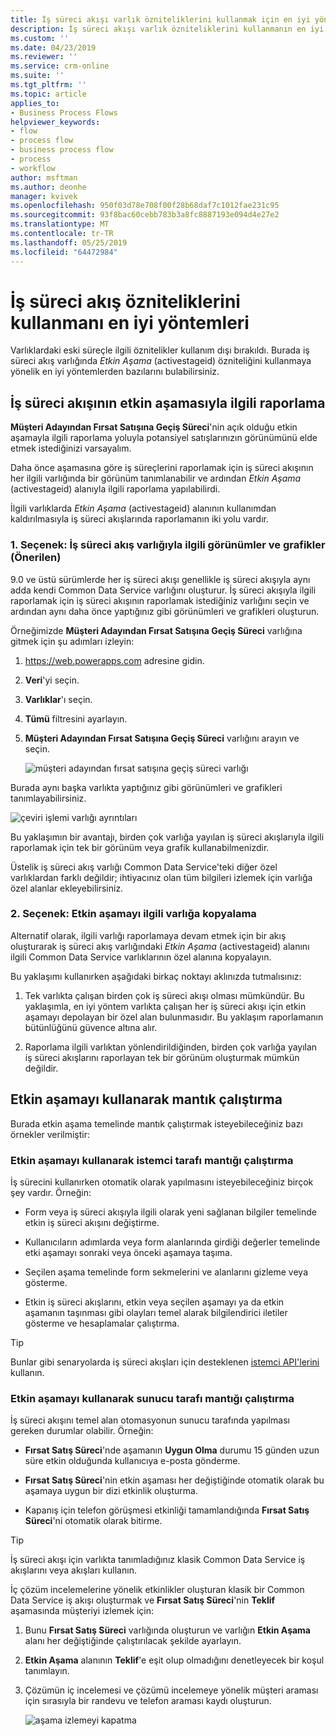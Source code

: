 ```yaml
---
title: İş süreci akışı varlık özniteliklerini kullanmak için en iyi yöntemler | MicrosoftDocs
description: İş süreci akışı varlık özniteliklerini kullanmanın en iyi yöntemlerini öğrenin.
ms.custom: ''
ms.date: 04/23/2019
ms.reviewer: ''
ms.service: crm-online
ms.suite: ''
ms.tgt_pltfrm: ''
ms.topic: article
applies_to:
- Business Process Flows
helpviewer_keywords:
- flow
- process flow
- business process flow
- process
- workflow
author: msftman
ms.author: deonhe
manager: kvivek
ms.openlocfilehash: 950f03d78e708f00f28b68daf7c1012fae231c95
ms.sourcegitcommit: 93f8bac60cebb783b3a8fc8887193e094d4e27e2
ms.translationtype: MT
ms.contentlocale: tr-TR
ms.lasthandoff: 05/25/2019
ms.locfileid: "64472984"
---
```

# <a name="best-practices-in-using-business-process-flow-attributes"></a>İş süreci akış özniteliklerini kullanmanı en iyi yöntemleri


Varlıklardaki eski süreçle ilgili öznitelikler kullanım dışı bırakıldı. Burada iş süreci akış varlığında *Etkin Aşama* (activestageid) özniteliğini kullanmaya yönelik en iyi yöntemlerden bazılarını bulabilirsiniz. 

## <a name="reporting-on-the-active-stage-of-a-business-process-flow"></a>İş süreci akışının etkin aşamasıyla ilgili raporlama

**Müşteri Adayından Fırsat Satışına Geçiş Süreci**'nin açık olduğu etkin aşamayla ilgili raporlama yoluyla potansiyel satışlarınızın görünümünü elde etmek istediğinizi varsayalım.

Daha önce aşamasına göre iş süreçlerini raporlamak için iş süreci akışının her ilgili varlığında bir görünüm tanımlanabilir ve ardından *Etkin Aşama* (activestageid) alanıyla ilgili raporlama yapılabilirdi.

İlgili varlıklarda *Etkin Aşama* (activestageid) alanının kullanımdan kaldırılmasıyla iş süreci akışlarında raporlamanın iki yolu vardır.

### <a name="option-1-views-and-charts-on-business-process-flow-entity-recommended"></a>1. Seçenek: İş süreci akış varlığıyla ilgili görünümler ve grafikler **(Önerilen)**

9.0 ve üstü sürümlerde her iş süreci akışı genellikle iş süreci akışıyla aynı adda kendi Common Data Service varlığını oluşturur. İş süreci akışıyla ilgili raporlamak için iş süreci akışının raporlamak istediğiniz varlığını seçin ve ardından aynı daha önce yaptığınız gibi görünümleri ve grafikleri oluşturun.

Örneğimizde **Müşteri Adayından Fırsat Satışına Geçiş Süreci** varlığına gitmek için şu adımları izleyin:
1. https://web.powerapps.com adresine gidin.
1. **Veri**'yi seçin.
1. **Varlıklar**'ı seçin.
1. **Tümü** filtresini ayarlayın.
1. **Müşteri Adayından Fırsat Satışına Geçiş Süreci** varlığını arayın ve seçin.

   ![müşteri adayından fırsat satışına geçiş süreci varlığı](media/best-practices-entity-attributes/lead-opportunity-process.png)

Burada aynı başka varlıkta yaptığınız gibi görünümleri ve grafikleri tanımlayabilirsiniz.

![çeviri işlemi varlığı ayrıntıları](media/best-practices-entity-attributes/lead-to-opportunity-sales-process-details.png)

Bu yaklaşımın bir avantajı, birden çok varlığa yayılan iş süreci akışlarıyla ilgili raporlamak için tek bir görünüm veya grafik kullanabilmenizdir.

Üstelik iş süreci akış varlığı Common Data Service'teki diğer özel varlıklardan farklı değildir; ihtiyacınız olan tüm bilgileri izlemek için varlığa özel alanlar ekleyebilirsiniz.

### <a name="option-2-copy-active-stage-to-a-related-entity"></a>2. Seçenek: Etkin aşamayı ilgili varlığa kopyalama

Alternatif olarak, ilgili varlığı raporlamaya devam etmek için bir akış oluşturarak iş süreci akış varlığındaki *Etkin Aşama* (activestageid) alanını ilgili Common Data Service varlıklarının özel alanına kopyalayın.

Bu yaklaşımı kullanırken aşağıdaki birkaç noktayı aklınızda tutmalısınız:

1.  Tek varlıkta çalışan birden çok iş süreci akışı olması mümkündür. Bu yaklaşımla, en iyi yöntem varlıkta çalışan her iş süreci akışı için etkin aşamayı depolayan bir özel alan bulunmasıdır. Bu yaklaşım raporlamanın bütünlüğünü güvence altına alır.

1.  Raporlama ilgili varlıktan yönlendirildiğinden, birden çok varlığa yayılan iş süreci akışlarını raporlayan tek bir görünüm oluşturmak mümkün değildir.

## <a name="using-the-active-stage-to-run-logic"></a>Etkin aşamayı kullanarak mantık çalıştırma

Burada etkin aşama temelinde mantık çalıştırmak isteyebileceğiniz bazı örnekler verilmiştir:

### <a name="using-the-active-stage-to-run-client-side-logic"></a>Etkin aşamayı kullanarak istemci tarafı mantığı çalıştırma

İş sürecini kullanırken otomatik olarak yapılmasını isteyebileceğiniz birçok şey vardır. Örneğin:

-   Form veya iş süreci akışıyla ilgili olarak yeni sağlanan bilgiler temelinde etkin iş süreci akışını değiştirme.

-   Kullanıcıların adımlarda veya form alanlarında girdiği değerler temelinde etki aşamayı sonraki veya önceki aşamaya taşıma.

-   Seçilen aşama temelinde form sekmelerini ve alanlarını gizleme veya gösterme.

-   Etkin iş süreci akışlarını, etkin veya seçilen aşamayı ya da etkin aşamanın taşınması gibi olayları temel alarak bilgilendirici iletiler gösterme ve hesaplamalar çalıştırma.

> [!TIP]
> Bunlar gibi senaryolarda iş süreci akışları için desteklenen [istemci API'lerini](https://docs.microsoft.com/dynamics365/customer-engagement/developer/clientapi/reference/formcontext-data-process) kullanın.
>

### <a name="using-the-active-stage-to-run-server-side-logic"></a>Etkin aşamayı kullanarak sunucu tarafı mantığı çalıştırma

İş süreci akışını temel alan otomasyonun sunucu tarafında yapılması gereken durumlar olabilir. Örneğin:

-   **Fırsat Satış Süreci**'nde aşamanın **Uygun Olma** durumu 15 günden uzun süre etkin olduğunda kullanıcıya e-posta gönderme.

-   **Fırsat Satış Süreci**'nin etkin aşaması her değiştiğinde otomatik olarak bu aşamaya uygun bir dizi etkinlik oluşturma.

-   Kapanış için telefon görüşmesi etkinliği tamamlandığında **Fırsat Satış Süreci**'ni otomatik olarak bitirme.

> [!TIP]
> İş süreci akışı için varlıkta tanımladığınız klasik Common Data Service iş akışlarını veya akışları kullanın.
> 

İç çözüm incelemelerine yönelik etkinlikler oluşturan klasik bir Common Data Service iş akışı oluşturmak ve **Fırsat Satış Süreci**'nin **Teklif** aşamasında müşteriyi izlemek için:

1. Bunu **Fırsat Satış Süreci** varlığında oluşturun ve varlığın **Etkin Aşama** alanı her değiştiğinde çalıştırılacak şekilde ayarlayın. 
1. **Etkin Aşama** alanının **Teklif**'e eşit olup olmadığını denetleyecek bir koşul tanımlayın. 
1. Çözümün iç incelemesi ve çözümü incelemeye yönelik müşteri araması için sırasıyla bir randevu ve telefon araması kaydı oluşturun.

   ![aşama izlemeyi kapatma](media/best-practices-entity-attributes/close-stage-followup.png)
